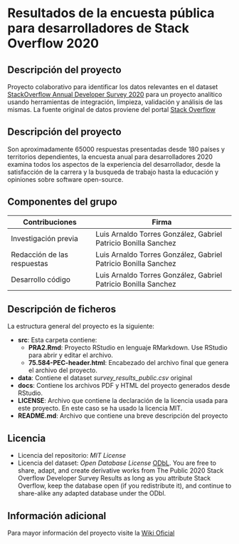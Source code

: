 # Resultados de la encuesta pública para desarrolladores de Stack Overflow 2020

## Descripción del proyecto
Proyecto colaborativo para identificar los datos relevantes en el dataset [StackOverflow Annual Developer Survey 2020](https://www.kaggle.com/aitzaz/stack-overflow-developer-survey-2020) para un proyecto analítico usando herramientas de integración, limpieza, validación y análisis de las mismas. La fuente original de datos proviene del portal [Stack Overflow](https://insights.stackoverflow.com/survey)

## Descripción del proyecto
Son aproximadamente 65000 respuestas presentadas desde 180 países y territorios dependientes, la encuesta anual para desarrolladores 2020 examina todos los aspectos de la experiencia del desarrollador, desde la satisfacción de la carrera y la busqueda de trabajo hasta la educación y opiniones sobre software open-source.

## Componentes del grupo

| Contribuciones   | Firma  |
|------------------|--------|
| Investigación previa  | Luis Arnaldo Torres González, Gabriel Patricio Bonilla Sanchez |
| Redacción de las respuestas  | Luis Arnaldo Torres González, Gabriel Patricio Bonilla Sanchez |
| Desarrollo código  | Luis Arnaldo Torres González, Gabriel Patricio Bonilla Sanchez  |

## Descripción de ficheros
La estructura general del proyecto es la siguiente:

* **src**: Esta carpeta contiene:
  * **PRA2.Rmd**: Proyecto RStudio en lenguaje RMarkdown. Use RStudio para abrir y editar el archivo.
  * **75.584-PEC-header.html**: Encabezado del archivo final que genera el archivo del proyecto.
* **data**: Contiene el dataset *survey_results_public.csv* original
* **docs**: Contiene los archivos PDF y HTML del proyecto generados desde RStudio.
* **LICENSE**: Archivo que contiene la declaración de la licencia usada para este proyecto. En este caso se ha usado la licencia MIT.
* **README.md**: Archivo que contiene una breve descripción del proyecto

## Licencia

* Licencia del repositorio: *MIT License*
* Licencia del dataset: *Open Database License* [ODbL](http://opendatacommons.org/licenses/odbl/1.0/). You are free to share, adapt, and create derivative works from The Public 2020 Stack Overflow Developer Survey Results as long as you attribute Stack Overflow, keep the database open (if you redistribute it), and continue to share-alike any adapted database under the ODbl.

## Información adicional
Para mayor información del proyecto visite la [Wiki Oficial](https://github.com/gpbonillas/stackoverflow2020/wiki)

